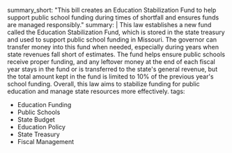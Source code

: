 summary_short: "This bill creates an Education Stabilization Fund to help support public school funding during times of shortfall and ensures funds are managed responsibly."
summary: |
  This law establishes a new fund called the Education Stabilization Fund, which is stored in the state treasury and used to support public school funding in Missouri. The governor can transfer money into this fund when needed, especially during years when state revenues fall short of estimates. The fund helps ensure public schools receive proper funding, and any leftover money at the end of each fiscal year stays in the fund or is transferred to the state's general revenue, but the total amount kept in the fund is limited to 10% of the previous year's school funding. Overall, this law aims to stabilize funding for public education and manage state resources more effectively.
tags:
  - Education Funding
  - Public Schools
  - State Budget
  - Education Policy
  - State Treasury
  - Fiscal Management
